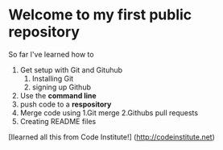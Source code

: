 # Welcome to my first public repository

So far I've learned how to 
1. Get setup with Git and Gituhub
   1. Installing Git 
   2. signing up Github
2. Use the **command line**
3. push code to a **respository**
4. Merge code using
   1.Git merge
   2.Githubs pull requests
5. Creating README files

[Ilearned all this from Code Institute!] (http://codeinstitute.net)